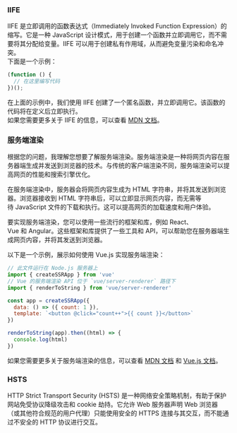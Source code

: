 ### IIFE
IIFE 是立即调用的函数表达式（Immediately Invoked Function Expression）的缩写。它是一种 JavaScript 设计模式，用于创建一个函数并立即调用它，而不需要将其分配给变量。IIFE 可以用于创建私有作用域，从而避免变量污染和命名冲突。  
下面是一个示例：  
```js
(function () {
  // 在这里编写代码
})();
```
在上面的示例中，我们使用 IIFE 创建了一个匿名函数，并立即调用它。该函数的代码将在定义后立即执行。  
如果您需要更多关于 IIFE 的信息，可以查看 [MDN 文档](https://developer.mozilla.org/en-US/docs/Glossary/IIFE)。

### 服务端渲染

根据您的问题，我理解您想要了解服务端渲染。服务端渲染是一种将网页内容在服务器端生成并发送到浏览器的技术。与传统的客户端渲染不同，服务端渲染可以提高网页的性能和搜索引擎优化。  
  
在服务端渲染中，服务器会将网页内容生成为 HTML 字符串，并将其发送到浏览器。浏览器接收到 HTML 字符串后，可以立即显示网页内容，而无需等待 JavaScript 文件的下载和执行。这可以提高网页的加载速度和用户体验。  
  
要实现服务端渲染，您可以使用一些流行的框架和库，例如 React、Vue 和 Angular。这些框架和库提供了一些工具和 API，可以帮助您在服务器端生成网页内容，并将其发送到浏览器。  
  
以下是一个示例，展示如何使用 Vue.js 实现服务端渲染：  
```js
// 此文件运行在 Node.js 服务器上
import { createSSRApp } from 'vue'
// Vue 的服务端渲染 API 位于 `vue/server-renderer` 路径下
import { renderToString } from 'vue/server-renderer'

const app = createSSRApp({
  data: () => ({ count: 1 }),
  template: `<button @click="count++">{{ count }}</button>`
})

renderToString(app).then((html) => {
  console.log(html)
})


```
  
如果您需要更多关于服务端渲染的信息，可以查看 [MDN 文档](https://developer.mozilla.org/en-US/docs/Learn/Toolsandtesting/Client-sideJavaScriptframeworks/Server-siderendering) 和 [Vue.js 文档](https://ssr.vuejs.org/)。

### HSTS
HTTP Strict Transport Security (HSTS) 是一种网络安全策略机制，有助于保护网站免受协议降级攻击和 cookie 劫持。它允许 Web 服务器声明 Web 浏览器（或其他符合规范的用户代理）只能使用安全的 HTTPS 连接与其交互，而不能通过不安全的 HTTP 协议进行交互。